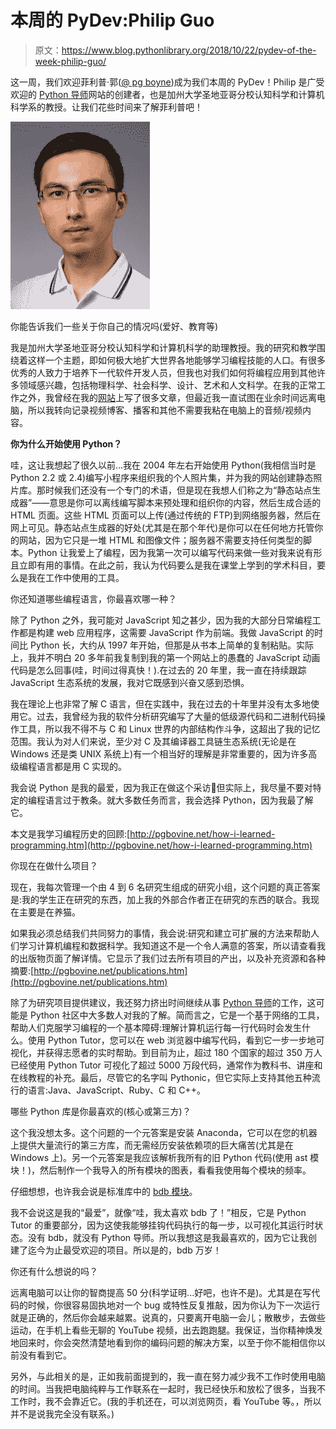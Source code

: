 # 本周的 PyDev:Philip Guo

> 原文：<https://www.blog.pythonlibrary.org/2018/10/22/pydev-of-the-week-philip-guo/>

这一周，我们欢迎菲利普·郭([@ pg boyne](https://twitter.com/pgbovine))成为我们本周的 PyDev！Philip 是广受欢迎的 [Python 导师](http://pythontutor.com/)网站的创建者，也是加州大学圣地亚哥分校认知科学和计算机科学系的教授。让我们花些时间来了解菲利普吧！

![](img/7101bf4f3a86bb7edc66db3ee051c641.png)

你能告诉我们一些关于你自己的情况吗(爱好、教育等)

我是加州大学圣地亚哥分校认知科学和计算机科学的助理教授。我的研究和教学围绕着这样一个主题，即如何极大地扩大世界各地能够学习编程技能的人口。有很多优秀的人致力于培养下一代软件开发人员，但我也对我们如何将编程应用到其他许多领域感兴趣，包括物理科学、社会科学、设计、艺术和人文科学。在我的正常工作之外，我曾经在我的[网站](http://pgbovine.net/)上写了很多文章，但最近我一直试图在业余时间远离电脑，所以我转向记录视频博客、播客和其他不需要我粘在电脑上的音频/视频内容。

**你为什么开始使用 Python？**

哇，这让我想起了很久以前...我在 2004 年左右开始使用 Python(我相信当时是 Python 2.2 或 2.4)编写小程序来组织我的个人照片集，并为我的网站创建静态照片库。那时候我们还没有一个专门的术语，但是现在我想人们称之为“静态站点生成器”——意思是你可以离线编写脚本来预处理和组织你的内容，然后生成合适的 HTML 页面。这些 HTML 页面可以上传(通过传统的 FTP)到网络服务器，然后在网上可见。静态站点生成器的好处(尤其是在那个年代)是你可以在任何地方托管你的网站，因为它只是一堆 HTML 和图像文件；服务器不需要支持任何类型的脚本。Python 让我爱上了编程，因为我第一次可以编写代码来做一些对我来说有形且立即有用的事情。在此之前，我认为代码要么是我在课堂上学到的学术科目，要么是我在工作中使用的工具。

你还知道哪些编程语言，你最喜欢哪一种？

除了 Python 之外，我可能对 JavaScript 知之甚少，因为我的大部分日常编程工作都是构建 web 应用程序，这需要 JavaScript 作为前端。我做 JavaScript 的时间比 Python 长，大约从 1997 年开始，但那是从书本上简单的复制粘贴。实际上，我并不明白 20 多年前我复制到我的第一个网站上的愚蠢的 JavaScript 动画代码是怎么回事(哇，时间过得真快！).在过去的 20 年里，我一直在持续跟踪 JavaScript 生态系统的发展，我对它既感到兴奋又感到恐惧。

我在理论上也非常了解 C 语言，但在实践中，我在过去的十年里并没有太多地使用它。过去，我曾经为我的软件分析研究编写了大量的低级源代码和二进制代码操作工具，所以我不得不与 C 和 Linux 世界的内部结构作斗争，这超出了我的记忆范围。我认为对人们来说，至少对 C 及其编译器工具链生态系统(无论是在 Windows 还是类 UNIX 系统上)有一个相当好的理解是非常重要的，因为许多高级编程语言都是用 C 实现的。

我会说 Python 是我的最爱，因为我正在做这个采访🙂但实际上，我尽量不要对特定的编程语言过于教条。就大多数任务而言，我会选择 Python，因为我最了解它。

本文是我学习编程历史的回顾:[http://pgbovine.net/how-i-learned-programming.htm](http://pgbovine.net/how-i-learned-programming.htm)

你现在在做什么项目？

现在，我每次管理一个由 4 到 6 名研究生组成的研究小组，这个问题的真正答案是:我的学生正在研究的东西，加上我的外部合作者正在研究的东西的联合。我现在主要是在养猫。

如果我必须总结我们共同努力的事情，我会说:研究和建立可扩展的方法来帮助人们学习计算机编程和数据科学。我知道这不是一个令人满意的答案，所以请查看我的出版物页面了解详情。它显示了我们过去所有项目的产出，以及补充资源和各种摘要:[http://pgbovine.net/publications.htm](http://pgbovine.net/publications.htm)

除了为研究项目提供建议，我还努力挤出时间继续从事 [Python 导师](http://pythontutor.com/)的工作，这可能是 Python 社区中大多数人对我的了解。简而言之，它是一个基于网络的工具，帮助人们克服学习编程的一个基本障碍:理解计算机运行每一行代码时会发生什么。使用 Python Tutor，您可以在 web 浏览器中编写代码，看到它一步一步地可视化，并获得志愿者的实时帮助。到目前为止，超过 180 个国家的超过 350 万人已经使用 Python Tutor 可视化了超过 5000 万段代码，通常作为教科书、讲座和在线教程的补充。最后，尽管它的名字叫 Pythonic，但它实际上支持其他五种流行的语言:Java、JavaScript、Ruby、C 和 C++。

哪些 Python 库是你最喜欢的(核心或第三方)？

这个我没想太多。这个问题的一个元答案是安装 Anaconda，它可以在您的机器上提供大量流行的第三方库，而无需经历安装依赖项的巨大痛苦(尤其是在 Windows 上)。另一个元答案是我应该解析我所有的旧 Python 代码(使用 ast 模块！)，然后制作一个我导入的所有模块的图表，看看我使用每个模块的频率。

仔细想想，也许我会说是标准库中的 [bdb 模块](https://docs.python.org/2/library/bdb.html)。

我不会说这是我的“最爱”，就像“哇，我太喜欢 bdb 了！”相反，它是 Python Tutor 的重要部分，因为这使我能够挂钩代码执行的每一步，以可视化其运行时状态。没有 bdb，就没有 Python 导师。所以我想这是我最喜欢的，因为它让我创建了迄今为止最受欢迎的项目。所以是的，bdb 万岁！

你还有什么想说的吗？

远离电脑可以让你的智商提高 50 分(科学证明...好吧，也许不是)。尤其是在写代码的时候，你很容易固执地对一个 bug 或特性反复推敲，因为你认为下一次运行就是正确的，然后你会越来越累。说真的，只要离开电脑一会儿；散散步，去做些运动，在手机上看些无聊的 YouTube 视频，出去跑跑腿。我保证，当你精神焕发地回来时，你会突然清楚地看到你的编码问题的解决方案，以至于你不能相信你以前没有看到它。

另外，与此相关的是，正如我前面提到的，我一直在努力减少我不工作时使用电脑的时间。当我把电脑纯粹与工作联系在一起时，我已经快乐和放松了很多，当我不工作时，我不会靠近它。(我的手机还在，可以浏览网页，看 YouTube 等。，所以并不是说我完全没有联系。)